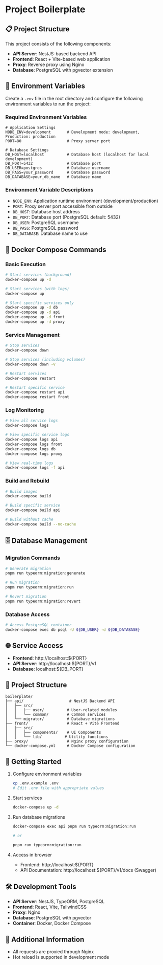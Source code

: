 # Project Boilerplate

## 📋 Project Structure

This project consists of the following components:

- **API Server**: NestJS-based backend API
- **Frontend**: React + Vite-based web application
- **Proxy**: Reverse proxy using Nginx
- **Database**: PostgreSQL with pgvector extension

## 🔧 Environment Variables

Create a `.env` file in the root directory and configure the following environment variables to run the project:

### Required Environment Variables

```env
# Application Settings
NODE_ENV=development       # Development mode: development, Production: production
PORT=80                    # Proxy server port

# Database Settings
DB_HOST=localhost          # Database host (localhost for local development)
DB_PORT=5432               # Database port
DB_USER=postgres           # Database username
DB_PASS=your_password      # Database password
DB_DATABASE=your_db_name   # Database name
```

### Environment Variable Descriptions

- `NODE_ENV`: Application runtime environment (development/production)
- `PORT`: Proxy server port accessible from outside
- `DB_HOST`: Database host address
- `DB_PORT`: Database port (PostgreSQL default: 5432)
- `DB_USER`: PostgreSQL username
- `DB_PASS`: PostgreSQL password
- `DB_DATABASE`: Database name to use

## 🐳 Docker Compose Commands

### Basic Execution

```bash
# Start services (background)
docker-compose up -d

# Start services (with logs)
docker-compose up

# Start specific services only
docker-compose up -d db
docker-compose up -d api
docker-compose up -d front
docker-compose up -d proxy
```

### Service Management

```bash
# Stop services
docker-compose down

# Stop services (including volumes)
docker-compose down -v

# Restart services
docker-compose restart

# Restart specific service
docker-compose restart api
docker-compose restart front
```

### Log Monitoring

```bash
# View all service logs
docker-compose logs

# View specific service logs
docker-compose logs api
docker-compose logs front
docker-compose logs db
docker-compose logs proxy

# View real-time logs
docker-compose logs -f api
```

### Build and Rebuild

```bash
# Build images
docker-compose build

# Build specific service
docker-compose build api

# Build without cache
docker-compose build --no-cache
```

## 🗄️ Database Management

### Migration Commands

```bash
# Generate migration
pnpm run typeorm:migration:generate

# Run migration
pnpm run typeorm:migration:run

# Revert migration
pnpm run typeorm:migration:revert
```

### Database Access

```bash
# Access PostgreSQL container
docker-compose exec db psql -U ${DB_USER} -d ${DB_DATABASE}
```

## 🌐 Service Access

- **Frontend**: http://localhost:${PORT}
- **API Server**: http://localhost:${PORT}/v1
- **Database**: localhost:${DB_PORT}

## 📁 Project Structure

```
boilerplate/
├── api/                    # NestJS Backend API
│   ├── src/
│   │   ├── user/          # User-related modules
│   │   └── common/        # Common services
│   └── migrator/          # Database migrations
├── front/                 # React + Vite Frontend
│   ├── src/
│   │   ├── components/    # UI Components
│   │   └── lib/          # Utility functions
├── proxy/                 # Nginx proxy configuration
└── docker-compose.yml     # Docker Compose configuration
```

## 🚀 Getting Started

1. Configure environment variables

   ```bash
   cp .env.example .env
   # Edit .env file with appropriate values
   ```

2. Start services

   ```bash
   docker-compose up -d
   ```

3. Run database migrations

   ```bash
   docker-compose exec api pnpm run typeorm:migration:run

   # or

   pnpm run typeorm:migration:run
   ```

4. Access in browser
   - Frontend: http://localhost:${PORT}
   - API Documentation: http://localhost:${PORT}/v1/docs (Swagger)

## 🛠️ Development Tools

- **API Server**: NestJS, TypeORM, PostgreSQL
- **Frontend**: React, Vite, TailwindCSS
- **Proxy**: Nginx
- **Database**: PostgreSQL with pgvector
- **Container**: Docker, Docker Compose

## 📝 Additional Information

- All requests are proxied through Nginx
- Hot reload is supported in development mode
